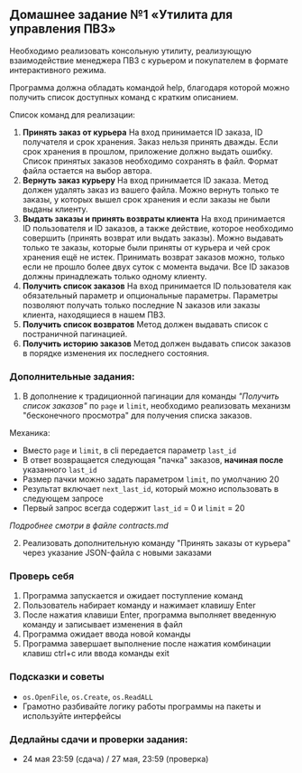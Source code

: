 ## Домашнее задание №1 «Утилита для управления ПВЗ»
Необходимо реализовать консольную утилиту, реализующую взаимодействие менеджера ПВЗ с курьером и покупателем в формате интерактивного режима.

Программа должна обладать командой help, благодаря которой можно получить список доступных команд с кратким описанием.

Список команд для реализации:

1. **Принять заказ от курьера**
    На вход принимается ID заказа, ID получателя и срок хранения. Заказ нельзя принять дважды. Если срок хранения в прошлом, приложение должно выдать ошибку. Список принятых заказов необходимо сохранять в файл. Формат файла остается на выбор автора.
2. **Вернуть заказ курьеру**
    На вход принимается ID заказа. Метод должен удалять заказ из вашего файла. Можно вернуть только те заказы, у которых вышел срок хранения и если заказы не были выданы клиенту.
3. **Выдать заказы и принять возвраты клиента**
    На вход принимается ID пользователя и ID заказов, а также действие, которое необходимо совершить (принять возврат или выдать заказы). Можно выдавать только те заказы, которые были приняты от курьера и чей срок хранения ещё не истек. Принимать возврат заказов можно, только если не прошло более двух суток с момента выдачи. Все ID заказов должны принадлежать только одному клиенту.
4. **Получить список заказов**
    На вход принимается ID пользователя как обязательный параметр и опциональные параметры.
    Параметры позволяют получать только последние N заказов или заказы клиента, находящиеся в нашем ПВЗ.
5. **Получить список возвратов**
    Метод должен выдавать список с постраничной пагинацией.
6. **Получить историю заказов**
    Метод должен выдавать список заказов в порядке изменения их последнего состояния.

### Дополнительные задания:
1. В дополнение к традиционной пагинации для команды *"Получить список заказов"* по `page` и `limit`, необходимо реализовать механизм "бесконечного просмотра" для получения списка заказов.

Механика:
- Вместо `page` и `limit`, в cli передается параметр `last_id`
- В ответ возвращается следующая "пачка" заказов, **начиная после** указанного `last_id`
- Размер пачки можно задать параметром `limit`, по умолчанию 20
- Результат включает `next_last_id`, который можно использовать в следующем запросе
- Первый запрос всегда содержит `last_id` = 0 и `limit` = 20

*Подробнее смотри в файле contracts.md*


2. Реализовать дополнительную команду "Принять заказы от курьера" через указание JSON-файла с новыми заказами

### Проверь себя
1. Программа запускается и ожидает поступление команд
2. Пользователь набирает команду и нажимает клавишу Enter
3. После нажатия клавиши Enter, программа выполняет введенную команду и записывает изменения в файл
4. Программа ожидает ввода новой команды
5. Программа завершает выполнение после нажатия комбинации клавиш ctrl+c или ввода команды exit

### Подсказки и советы
- `os.OpenFile`, `os.Create`, `os.ReadALL`
- Грамотно разбивайте логику работы программы на пакеты и используйте интерфейсы

### Дедлайны сдачи и проверки задания:
- 24 мая 23:59 (сдача) / 27 мая, 23:59 (проверка)
